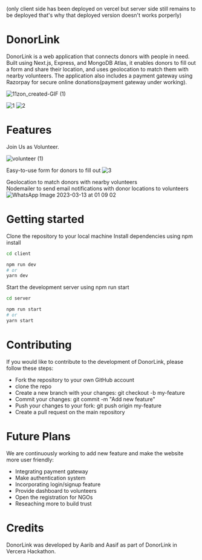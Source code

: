 (only client side has been deployed on vercel but server side still remains to be deployed that's why that deployed version doesn't works porperly)

# DonorLink
DonorLink is a web application that connects donors with people in need. Built using Next.js, Express, and MongoDB Atlas, it enables donors to fill out a form and share their location, and uses geolocation to match them with nearby volunteers. The application also includes a payment gateway using Razorpay for secure online donations(payment gateway under working).

![11zon_created-GIF (1)](https://user-images.githubusercontent.com/90370535/224618269-0fa8efbf-7911-4410-a96c-25c261c99a8d.gif)

![1](https://user-images.githubusercontent.com/90370535/224812928-4db3d30e-9ac5-4c81-9099-6e25576d47f4.png)
![2](https://user-images.githubusercontent.com/90370535/224813118-b27f6af1-ba0c-4b82-ad7d-3165be9d91bb.png)

# Features

Join Us as Volunteer.

![volunteer (1)](https://user-images.githubusercontent.com/90370535/224564599-18ec391f-e46d-43d2-9547-02ba345fd613.png)

Easy-to-use form for donors to fill out
![3](https://user-images.githubusercontent.com/90370535/224813098-713c3de0-d863-42d3-a5f1-542ec54cfbc2.png)


Geolocation to match donors with nearby volunteers
<br/>
Nodemailer to send email notifications with donor locations to volunteers
![WhatsApp Image 2023-03-13 at 01 09 02](https://user-images.githubusercontent.com/90370535/224569159-a6569fbd-f89a-486e-b995-1192548dcbfe.png)

# Getting started
Clone the repository to your local machine
Install dependencies using npm install

```bash
cd client

npm run dev
# or
yarn dev
```
Start the development server using npm run start
```bash
cd server

npm run start
# or
yarn start
```

# Contributing
If you would like to contribute to the development of DonorLink, please follow these steps:
<div><ul>
<li>Fork the repository to your own GitHub account</li>
  <li>clone the repo</li>
<li>Create a new branch with your changes: git checkout -b my-feature</li>
<li>Commit your changes: git commit -m "Add new feature"</li>
<li>Push your changes to your fork: git push origin my-feature</li>
<li>Create a pull request on the main repository</li>
</ul>
  </div>
  
  # Future Plans
We are continuously working to add new feature and make the website more user friendly:
<div><ul>
<li>Integrating payment gateway</li>
  <li>Make authentication system</li>
  <li>Incorporating login/signup feature</li>
<li>Provide dashboard to volunteers</li>
<li>Open the registration for NGOs</li>
<li>Reseaching more to build trust</li>
</ul>
  </div>
  
# Credits
DonorLink was developed by Aarib and Aasif as part of DonorLink in Vercera Hackathon.
